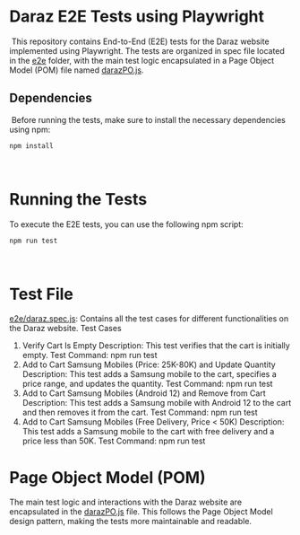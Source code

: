 # Daraz E2E Tests using Playwright
​
This repository contains End-to-End (E2E) tests for the Daraz website implemented using Playwright. The tests are organized in spec file located in the [e2e](./e2e/) folder, with the main test logic encapsulated in a Page Object Model (POM) file named [darazPO.js](./e2e/darazPO.js).
​
## Dependencies
​
Before running the tests, make sure to install the necessary dependencies using npm:
​
```bash
npm install
```
​
# Running the Tests
To execute the E2E tests, you can use the following npm script:
```bash
npm run test
```
​
# Test File
[e2e/daraz.spec.js](./e2e/daraz.spec.js): Contains all the test cases for different functionalities on the Daraz website.
Test Cases
1. Verify Cart Is Empty
Description: This test verifies that the cart is initially empty.
Test Command: npm run test
2. Add to Cart Samsung Mobiles (Price: 25K-80K) and Update Quantity
Description: This test adds a Samsung mobile to the cart, specifies a price range, and updates the quantity.
Test Command: npm run test
3. Add to Cart Samsung Mobiles (Android 12) and Remove from Cart
Description: This test adds a Samsung mobile with Android 12 to the cart and then removes it from the cart.
Test Command: npm run test
4. Add to Cart Samsung Mobiles (Free Delivery, Price < 50K)
Description: This test adds a Samsung mobile to the cart with free delivery and a price less than 50K.
Test Command: npm run test
​
# Page Object Model (POM)
The main test logic and interactions with the Daraz website are encapsulated in the [darazPO.js](./e2e/darazPO.js) file. This follows the Page Object Model design pattern, making the tests more maintainable and readable.
